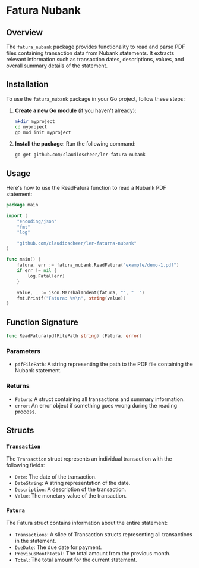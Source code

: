 # Fatura Nubank

## Overview

The `fatura_nubank` package provides functionality to read and parse PDF files containing transaction data from Nubank statements. It extracts relevant information such as transaction dates, descriptions, values, and overall summary details of the statement.

## Installation

To use the `fatura_nubank` package in your Go project, follow these steps:

1. **Create a new Go module** (if you haven't already):

   ```bash
   mkdir myproject
   cd myproject
   go mod init myproject
   ```

2. **Install the package**: Run the following command:

   ```bash
   go get github.com/claudioscheer/ler-fatura-nubank
   ```

## Usage

Here's how to use the ReadFatura function to read a Nubank PDF statement:

```go
package main

import (
	"encoding/json"
	"fmt"
	"log"

	"github.com/claudioscheer/ler-faturna-nubank"
)

func main() {
	fatura, err := fatura_nubank.ReadFatura("example/demo-1.pdf")
	if err != nil {
		log.Fatal(err)
	}

	value, _ := json.MarshalIndent(fatura, "", "  ")
	fmt.Printf("Fatura: %v\n", string(value))
}
```

## Function Signature

```go
func ReadFatura(pdfFilePath string) (Fatura, error)
```

### Parameters

- `pdfFilePath`: A string representing the path to the PDF file containing the Nubank statement.

### Returns

- `Fatura`: A struct containing all transactions and summary information.
- `error`: An error object if something goes wrong during the reading process.

## Structs

### `Transaction`

The `Transaction` struct represents an individual transaction with the following fields:

- `Date`: The date of the transaction.
- `DateString`: A string representation of the date.
- `Description`: A description of the transaction.
- `Value`: The monetary value of the transaction.

### `Fatura`

The Fatura struct contains information about the entire statement:

- `Transactions`: A slice of Transaction structs representing all transactions in the statement.
- `DueDate`: The due date for payment.
- `PreviousMonthTotal`: The total amount from the previous month.
- `Total`: The total amount for the current statement.
